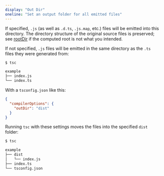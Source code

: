```yaml
---
display: "Out Dir"
oneline: "Set an output folder for all emitted files"
---
```


If specified, `.js` (as well as `.d.ts`, `.js.map`, etc.) files will be emitted into this directory.
The directory structure of the original source files is preserved; see [rootDir](#rootDir) if the computed root is not what you intended.

If not specified, `.js` files will be emitted in the same directory as the `.ts` files they were generated from:

```sh
$ tsc

example
├── index.js
└── index.ts
```

With a `tsconfig.json` like this:

```json
{
  "compilerOptions": {
    "outDir": "dist"
  }
}
```

Running `tsc` with these settings moves the files into the specified `dist` folder:

```sh
$ tsc

example
├── dist
│   └── index.js
├── index.ts
└── tsconfig.json
```
